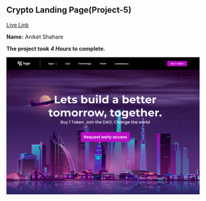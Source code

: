 ## Crypto Landing Page(Project-5)  
[Live Link](https://crypto-landing-page-project-005.netlify.app/)

**Name:** Aniket Shahare

**The project took ***4 Hours*** to complete.** 

![image](final.png)
